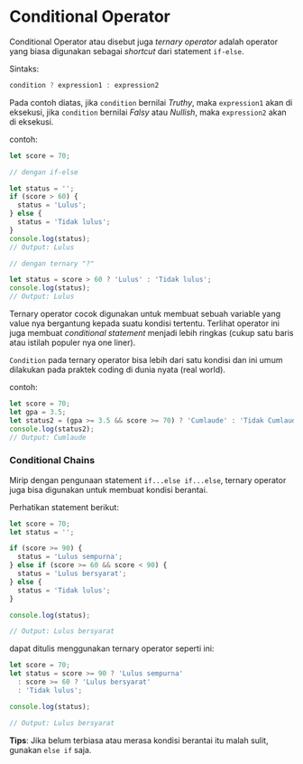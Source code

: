 # Conditional Operator

Conditional Operator atau disebut juga _ternary operator_ adalah operator yang biasa digunakan sebagai _shortcut_ dari statement ```if-else```.

Sintaks:
```javascript
condition ? expression1 : expression2
```

Pada contoh diatas, jika ```condition``` bernilai _Truthy_, maka ```expression1``` akan di eksekusi, jika ```condition``` bernilai _Falsy_ atau _Nullish_, maka ```expression2``` akan di eksekusi.

contoh:

```javascript
let score = 70;

// dengan if-else

let status = '';
if (score > 60) {
  status = 'Lulus';
} else {
  status = 'Tidak lulus';
}
console.log(status); 
// Output: Lulus

// dengan ternary "?"

let status = score > 60 ? 'Lulus' : 'Tidak lulus';
console.log(status);
// Output: Lulus
```

Ternary operator cocok digunakan untuk membuat sebuah variable yang value nya bergantung kepada suatu kondisi tertentu. Terlihat
operator ini juga membuat _conditional statement_ menjadi lebih ringkas (cukup satu baris atau istilah populer nya one liner).

```Condition``` pada ternary operator bisa lebih dari satu kondisi dan ini umum dilakukan pada praktek coding di dunia nyata (real world). 

contoh:
```javascript
let score = 70;
let gpa = 3.5;
let status2 = (gpa >= 3.5 && score >= 70) ? 'Cumlaude' : 'Tidak Cumlaude';
console.log(status2);
// Output: Cumlaude
```

### Conditional Chains

Mirip dengan pengunaan statement ```if...else if...else```, ternary operator juga bisa digunakan untuk membuat kondisi berantai.

Perhatikan statement berikut:

```javascript
let score = 70;
let status = '';

if (score >= 90) {
  status = 'Lulus sempurna';
} else if (score >= 60 && score < 90) {
  status = 'Lulus bersyarat';
} else {
  status = 'Tidak lulus';
}

console.log(status);

// Output: Lulus bersyarat
```

dapat ditulis menggunakan ternary operator seperti ini:

```javascript
let score = 70;
let status = score >= 90 ? 'Lulus sempurna' 
  : score >= 60 ? 'Lulus bersyarat' 
  : 'Tidak lulus';

console.log(status);

// Output: Lulus bersyarat
```
**Tips**: Jika belum terbiasa atau merasa kondisi berantai itu malah sulit, gunakan ```else if``` saja.
